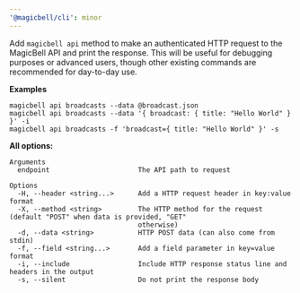 ```yaml
---
'@magicbell/cli': minor
---
```


Add `magicbell api` method to make an authenticated HTTP request to the MagicBell API and print the response. This will be useful for debugging purposes or advanced users, though other existing commands are recommended for day-to-day use.

**Examples**

```shell
magicbell api broadcasts --data @broadcast.json
magicbell api broadcasts --data '{ broadcast: { title: "Hello World" } }' -i
magicbell api broadcasts -f 'broadcast={ title: "Hello World" }' -s
```

**All options:**

```shell
Arguments
  endpoint                      The API path to request

Options
  -H, --header <string...>      Add a HTTP request header in key:value format
  -X, --method <string>         The HTTP method for the request (default "POST" when data is provided, "GET"
                                otherwise)
  -d, --data <string>           HTTP POST data (can also come from stdin)
  -f, --field <string...>       Add a field parameter in key=value format
  -i, --include                 Include HTTP response status line and headers in the output
  -s, --silent                  Do not print the response body
```
